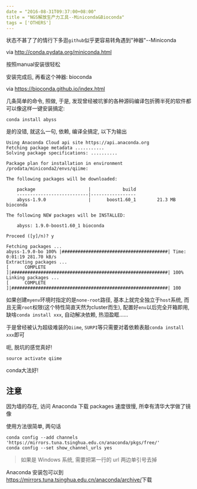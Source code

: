 ```yaml
---
date = "2016-08-31T09:37:00+08:00"
title = "NGS解放生产力工具--Miniconda&Bioconda"
tags = ['OTHERS']
---
```


状态不甚了了的情行下多逛`github`似乎更容易转角遇到"神器"--Miniconda

via <http://conda.pydata.org/miniconda.html>

按照manual安装很轻松

安装完成后, 再看这个神器: bioconda

via <https://bioconda.github.io/index.html>

几条简单的命令, 照做, 于是, 发现曾经被坑爹的各种源码编译包折腾半死的软件都可以像这样一键安装搞定:

```
conda install abyss
```
是的没错, 就这么一句, 依赖, 编译全搞定, 以下为输出

```
Using Anaconda Cloud api site https://api.anaconda.org
Fetching package metadata ...........
Solving package specifications: ..........

Package plan for installation in environment /prodata/miniconda2/envs/qiime:

The following packages will be downloaded:

    package                    |            build
    ---------------------------|-----------------
    abyss-1.9.0                |      boost1.60_1        21.3 MB  bioconda

The following NEW packages will be INSTALLED:

    abyss: 1.9.0-boost1.60_1 bioconda

Proceed ([y]/n)? y

Fetching packages ...
abyss-1.9.0-bo 100% |########################################| Time: 0:01:19 281.70 kB/s
Extracting packages ...
[      COMPLETE      ]|###########################################################| 100%
Linking packages ...
[      COMPLETE      ]|###########################################################| 100
```

如果创建`myenv`环境时指定的是`none-root`路径, 基本上就完全独立于`host`系统, 而且无需`root`权限(这个特性简直天然为cluster而生), 配置好`env`以后完全开箱即用, 缺啥`conda install xxx`, 自动解决依赖, 热泪盈眶......

于是曾经被认为超级难装的`Qiime`, `SURPI`等只需要对着依赖表敲`conda install xxx`即可

呃, 脱坑的感觉真好!

`source activate qiime`

conda大法好!

## 注意

因为墙的存在, 访问 Anaconda 下载 packages 速度很慢, 所幸有清华大学做了镜像

使用方法很简单, 两句话

```
conda config --add channels 'https://mirrors.tuna.tsinghua.edu.cn/anaconda/pkgs/free/'
conda config --set show_channel_urls yes
```

> 如果是 Windows 系统, 需要把第一行的 url 两边单引号去掉

Anaconda 安装包可以到 <https://mirrors.tuna.tsinghua.edu.cn/anaconda/archive/>下载
